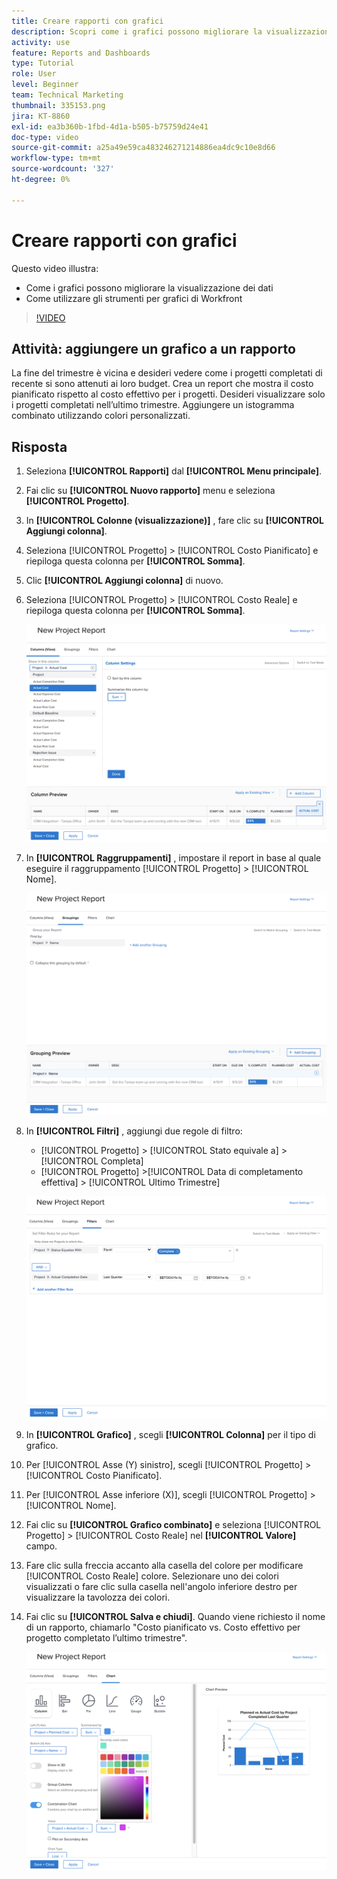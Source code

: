 ```yaml
---
title: Creare rapporti con grafici
description: Scopri come i grafici possono migliorare la visualizzazione dei dati e come utilizzare gli strumenti per grafici in Workfront.
activity: use
feature: Reports and Dashboards
type: Tutorial
role: User
level: Beginner
team: Technical Marketing
thumbnail: 335153.png
jira: KT-8860
exl-id: ea3b360b-1fbd-4d1a-b505-b75759d24e41
doc-type: video
source-git-commit: a25a49e59ca483246271214886ea4dc9c10e8d66
workflow-type: tm+mt
source-wordcount: '327'
ht-degree: 0%

---
```


# Creare rapporti con grafici

Questo video illustra:

* Come i grafici possono migliorare la visualizzazione dei dati
* Come utilizzare gli strumenti per grafici di Workfront

>[!VIDEO](https://video.tv.adobe.com/v/335155/?quality=12&learn=on)

## Attività: aggiungere un grafico a un rapporto

La fine del trimestre è vicina e desideri vedere come i progetti completati di recente si sono attenuti ai loro budget. Crea un report che mostra il costo pianificato rispetto al costo effettivo per i progetti. Desideri visualizzare solo i progetti completati nell’ultimo trimestre. Aggiungere un istogramma combinato utilizzando colori personalizzati.

## Risposta

1. Seleziona **[!UICONTROL Rapporti]** dal **[!UICONTROL Menu principale]**.
1. Fai clic su **[!UICONTROL Nuovo rapporto]** menu e seleziona **[!UICONTROL Progetto]**.
1. In **[!UICONTROL Colonne (visualizzazione)]** , fare clic su **[!UICONTROL Aggiungi colonna]**.
1. Seleziona [!UICONTROL Progetto] > [!UICONTROL Costo Pianificato] e riepiloga questa colonna per **[!UICONTROL Somma]**.
1. Clic **[!UICONTROL Aggiungi colonna]** di nuovo.
1. Seleziona [!UICONTROL Progetto] > [!UICONTROL Costo Reale] e riepiloga questa colonna per **[!UICONTROL Somma]**.

   ![Immagine della schermata per aggiungere colonne a un report](assets/chart-report-columns.png)

1. In **[!UICONTROL Raggruppamenti]** , impostare il report in base al quale eseguire il raggruppamento [!UICONTROL Progetto] > [!UICONTROL Nome].

   ![Immagine della schermata per aggiungere raggruppamenti a un report](assets/chart-report-groupings.png)

1. In **[!UICONTROL Filtri]** , aggiungi due regole di filtro:

   * [!UICONTROL Progetto] > [!UICONTROL Stato equivale a] > [!UICONTROL Completa]
   * [!UICONTROL Progetto] >[!UICONTROL  Data di completamento effettiva] > [!UICONTROL Ultimo Trimestre]

   ![Immagine della schermata per aggiungere filtri a un report](assets/chart-report-filters.png)

1. In **[!UICONTROL Grafico]** , scegli **[!UICONTROL Colonna]** per il tipo di grafico.
1. Per [!UICONTROL Asse (Y) sinistro], scegli [!UICONTROL Progetto] > [!UICONTROL Costo Pianificato].
1. Per [!UICONTROL Asse inferiore (X)], scegli [!UICONTROL Progetto] > [!UICONTROL Nome].
1. Fai clic su **[!UICONTROL Grafico combinato]** e seleziona [!UICONTROL Progetto] > [!UICONTROL Costo Reale] nel **[!UICONTROL Valore]** campo.
1. Fare clic sulla freccia accanto alla casella del colore per modificare [!UICONTROL Costo Reale] colore. Selezionare uno dei colori visualizzati o fare clic sulla casella nell&#39;angolo inferiore destro per visualizzare la tavolozza dei colori.
1. Fai clic su **[!UICONTROL Salva e chiudi]**. Quando viene richiesto il nome di un rapporto, chiamarlo &quot;Costo pianificato vs. Costo effettivo per progetto completato l’ultimo trimestre&quot;.

   ![Immagine della schermata per aggiungere un grafico a un report](assets/chart-report-chart.png)
